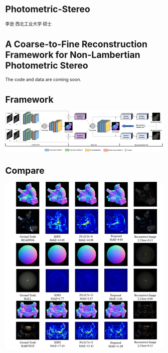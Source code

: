 # Photometric-Stereo
李逊 西北工业大学 硕士
# A Coarse-to-Fine Reconstruction Framework for Non-Lambertian Photometric Stereo
The code and data are coming soon.
# Framework
![image](pipline.png)
# Compare
![image](compared.png)
